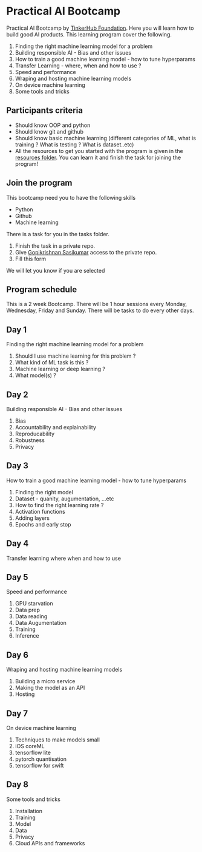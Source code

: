 # Practical AI Bootcamp

Practical AI Bootcamp by [TinkerHub Foundation](https://tinkerhub.org). Here you will learn how to build good AI products. This learning program cover the following.

1. Finding the right machine learning model for a problem
2. Building responsible AI - Bias and other issues
3. How to train a good machine learning model - how to tune hyperparams
4. Transfer Learning - where, when and how to use ?
5. Speed and performance
6. Wraping and hosting machine learning models
7. On device machine learning
8. Some tools and tricks

## Participants criteria

- Should know OOP and python
- Should know git and github
- Should know basic machine learning (different categories of ML, what is training ? What is testing ? What is dataset..etc)
- All the resources to get you started with the program is given in the [resources folder](https://github.com/tinkerhub-org/Practical-AI-Bootcamp/tree/main/Resources). You can learn it and finish the task for joining the program!

## Join the program

This bootcamp need you to have the following skills
- Python
- Github
- Machine learning

There is a task for you in the tasks folder. 
1. Finish the task in a private repo.
2. Give [Gopikrishnan Sasikumar](https://github.com/GopikrishnanSasikumar) access to the private repo.
3. Fill this form 

We will let you know if you are selected

## Program schedule
This is a 2 week Bootcamp. There will be 1 hour sessions every Monday, Wednesday, Friday and Sunday. There will be tasks to do every other days. 

## Day 1
Finding the right machine learning model for a problem

1. Should I use machine learning for this problem ?
2. What kind of ML task is this ?
3. Machine learning or deep learning ?
4. What model(s) ?

## Day 2
Building responsible AI - Bias and other issues

1. Bias
2. Accountability and explainability
3. Reproducability
4. Robustness
5. Privacy

## Day 3

How to train a good machine learning model - how to tune hyperparams

1. Finding the right model
2. Dataset - quanity, augumentation, ...etc
3. How to find the right learning rate ?
4. Activation functions
5. Adding layers
6. Epochs and early stop

## Day 4

Transfer learning where when and how to use

## Day 5
Speed and performance

1. GPU starvation
2. Data prep
3. Data reading
4. Data Augumentation
5. Training
6. Inference

## Day 6
Wraping and hosting machine learning models

1. Building a micro service
2. Making the model as an API
3. Hosting

## Day 7
On device machine learning

1. Techniques to make models small
2. iOS coreML
3. tensorflow lite
4. pytorch quantisation
5. tensorflow for swift

## Day 8
Some tools and tricks

1. Installation
2. Training
3. Model
4. Data
5. Privacy
6. Cloud APIs and frameworks
